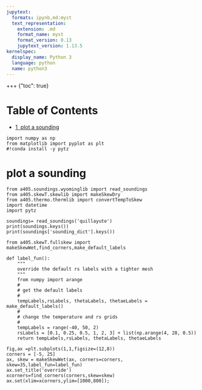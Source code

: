```yaml
---
jupytext:
  formats: ipynb,md:myst
  text_representation:
    extension: .md
    format_name: myst
    format_version: 0.13
    jupytext_version: 1.13.5
kernelspec:
  display_name: Python 3
  language: python
  name: python3
---
```


+++ {"toc": true}

<h1>Table of Contents<span class="tocSkip"></span></h1>
<div class="toc" style="margin-top: 1em;"><ul class="toc-item"><li><span><a href="#plot-a-sounding" data-toc-modified-id="plot-a-sounding-1"><span class="toc-item-num">1&nbsp;&nbsp;</span>plot a sounding</a></span></li></ul></div>

```{code-cell} ipython3
import numpy as np
from matplotlib import pyplot as plt
#!conda install -y pytz
```

# plot a sounding

```{code-cell} ipython3
from a405.soundings.wyominglib import read_soundings
from a405.skewT.skewlib import makeSkewDry
from a405.thermo.thermlib import convertTempToSkew
import datetime
import pytz

soundings= read_soundings('quillayute')
print(soundings.keys())
print(soundings['sounding_dict'].keys())
```

```{code-cell} ipython3
from a405.skewT.fullskew import makeSkewWet,find_corners,make_default_labels

def label_fun():
    """
    override the default rs labels with a tighter mesh
    """
    from numpy import arange
    #
    # get the default labels
    #
    tempLabels,rsLabels, thetaLabels, thetaeLabels = make_default_labels()
    #
    # change the temperature and rs grids
    #
    tempLabels = range(-40, 50, 2)
    rsLabels = [0.1, 0.25, 0.5, 1, 2, 3] + list(np.arange(4, 28, 0.5)) 
    return tempLabels,rsLabels, thetaLabels, thetaeLabels

fig,ax =plt.subplots(1,1,figsize=(12,8))
corners = [-5, 25]
ax, skew = makeSkewWet(ax, corners=corners, skew=35,label_fun=label_fun)
ax.set_title('override')
xcorners=find_corners(corners,skew=skew)
ax.set(xlim=xcorners,ylim=[1000,800]);
```

```{code-cell} ipython3

```
